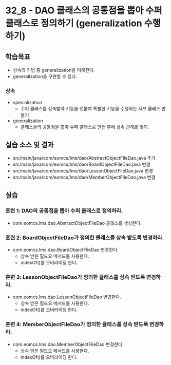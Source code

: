 # 32_8 - DAO 클래스의 공통점을 뽑아 수퍼 클래스로 정의하기 (generalization 수행하기) 

## 학습목표

- 상속의 기법 중 generalization을 이해한다. 
- generalization을 구현할 수 있다. 

    
### 상속
- specialization
  - 수퍼 클래스를 상속받아 기능을 덧붙여 특별한 기능을 수행하는 서브 클래스 만들기 
- generalization
  - 클래스들의 공통점을 뽑아 수퍼 클래스로 만든 후에 상속 관계를 맺기.

## 실습 소스 및 결과

- src/main/java/com/eomcs/lms/dao/AbstractObjectFileDao.java 추가
- src/main/java/com/eomcs/lms/dao/BoardObjectFileDao.java 변경
- src/main/java/com/eomcs/lms/dao/LessonObjectFileDao.java 변경
- src/main/java/com/eomcs/lms/dao/MemberObjectFileDao.java 변경

## 실습  

### 훈련 1: DAO의 공통점을 뽑아 수퍼 클래스로 정의하라.
- com.eomcs.lms.dao.AbstractObjectFileDao 클래스를 생성한다.

### 훈련 2: BoardObjectFileDao가  정의한 클래스를 상속 받도록 변경하라.
- com.eomcs.lms.dao.BoardObjectFileDao 변경한다.
  - 상속 받은 필드오 메서드를 사용한다.
  - indexOf()를 오버라이딩 한다.
  
### 훈련 3: LessonObjectFileDao가  정의한 클래스를 상속 받도록 변경하라.
- com.eomcs.lms.dao.LessonObjectFileDao 변경한다.
  - 상속 받은 필드오 메서드를 사용한다.
  - indexOf()를 오버라이딩 한다.

### 훈련 4: MemberObjectFileDao가  정의한 클래스를 상속 받도록 변경하라.
- com.eomcs.lms.dao.MemberObjectFileDao 변경한다.
  - 상속 받은 필드오 메서드를 사용한다.
  - indexOf()를 오버라이딩 한다.
